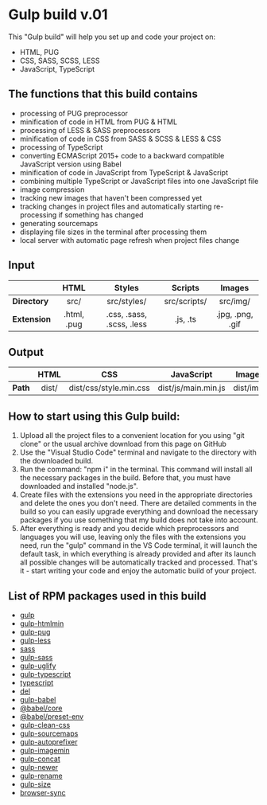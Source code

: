 # Gulp build v.01
This "Gulp build" will help you set up and code your project on:
- HTML, PUG
- CSS, SASS, SCSS, LESS
- JavaScript, TypeScript

## The functions that this build contains
- processing of PUG preprocessor
- minification of code in HTML from PUG & HTML
- processing of LESS & SASS preprocessors
- minification of code in CSS from SASS & SCSS & LESS & CSS
- processing of TypeScript
- converting ECMAScript 2015+ code to a backward compatible JavaScript version using Babel
- minification of code in JavaScript from TypeScript & JavaScript
- combining multiple TypeScript or JavaScript files into one JavaScript file
- image compression
- tracking new images that haven't been compressed yet
- tracking changes in project files and automatically starting re-processing if something has changed
- generating sourcemaps
- displaying file sizes in the terminal after processing them
- local server with automatic page refresh when project files change

## Input
|| HTML | Styles | Scripts | Images |
|:---|:------:|:-----:|:----:|:-----:|
| **Directory** | src/ | src/styles/ | src/scripts/ | src/img/ |
| **Extension** | .html, .pug | .css, .sass, .scss, .less | .js, .ts | .jpg, .png, .gif |

## Output
|| HTML | CSS | JavaScript | Images |
|:---|:------:|:-----:|:----:|:-----:|
| **Path** | dist/ | dist/css/style.min.css | dist/js/main.min.js | dist/img/ |

## How to start using this Gulp build:
1. Upload all the project files to a convenient location for you using "git clone" or the usual archive download from this page on GitHub 
2. Use the "Visual Studio Code" terminal and navigate to the directory with the downloaded build.
3. Run the command: "npm i" in the terminal. This command will install all the necessary packages in the build. Before that, you must have downloaded and installed "node.js".
4. Create files with the extensions you need in the appropriate directories and delete the ones you don't need. There are detailed comments in the build so you can easily upgrade everything and download the necessary packages if you use something that my build does not take into account.
5. After everything is ready and you decide which preprocessors and languages you will use, leaving only the files with the extensions you need, run the "gulp" command in the VS Code terminal, it will launch the default task, in which everything is already provided and after its launch all possible changes will be automatically tracked and processed. That's it - start writing your code and enjoy the automatic build of your project. 

## List of RPM packages used in this build
- [gulp](https://www.npmjs.com/package/gulp)
- [gulp-htmlmin](https://www.npmjs.com/package/gulp-htmlmin)
- [gulp-pug](https://www.npmjs.com/package/gulp-pug)
- [gulp-less](https://www.npmjs.com/package/gulp-less)
- [sass](https://www.npmjs.com/package/sass)
- [gulp-sass](https://www.npmjs.com/package/gulp-sass)
- [gulp-uglify](https://www.npmjs.com/package/gulp-uglify)
- [gulp-typescript](https://www.npmjs.com/package/gulp-typescript)
- [typescript](https://www.npmjs.com/package/typescript)
- [del](https://www.npmjs.com/package/del) 
- [gulp-babel](https://www.npmjs.com/package/gulp-babel)
- [@babel/core](https://www.npmjs.com/package/@babel/core)
- [@babel/preset-env](https://www.npmjs.com/package/@babel/preset-env)
- [gulp-clean-css](https://www.npmjs.com/package/gulp-clean-css)
- [gulp-sourcemaps](https://www.npmjs.com/package/gulp-sourcemaps)
- [gulp-autoprefixer](https://www.npmjs.com/package/gulp-autoprefixer)
- [gulp-imagemin](https://www.npmjs.com/package/gulp-imagemin) 
- [gulp-concat](https://www.npmjs.com/package/gulp-concat) 
- [gulp-newer](https://www.npmjs.com/package/gulp-newer)
- [gulp-rename](https://www.npmjs.com/package/gulp-rename)
- [gulp-size](https://www.npmjs.com/package/gulp-size)
- [browser-sync](https://browsersync.io/docs/gulp) 